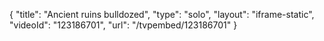 {
    "title": "Ancient ruins bulldozed",
    "type": "solo",
    "layout": "iframe-static",
    "videoId": "123186701",
    "url": "\/tvpembed\/123186701"
}
